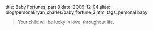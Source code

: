 title: Baby Fortunes, part 3
date: 2006-12-04
alias: blog/personal/ryan_charles/baby_fortune_3.html
tags: personal baby

> Your child will be lucky in love, throughout life.
